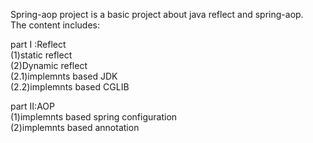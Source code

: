 Spring-aop project is a basic project about java reflect and spring-aop.                                                       
The content includes:                             
                                                  
part I :Reflect                                   
 (1)static reflect                                
 (2)Dynamic reflect                               
    (2.1)implemnts based JDK                      
    (2.2)implemnts based CGLIB                    
                                                  
part II:AOP                                       
 (1)implemnts based spring configuration          
 (2)implemnts based annotation                    